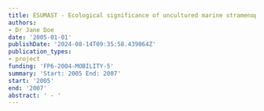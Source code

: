 ```yaml
---
title: ESUMAST - Ecological significance of uncultured marine stramenopiles
authors:
- Dr Jane Doe
date: '2005-01-01'
publishDate: '2024-08-14T09:35:58.439064Z'
publication_types:
- project
funding: 'FP6-2004-MOBILITY-5'
summary: 'Start: 2005 End: 2007'
start: '2005'
end: '2007'
abstract: ' - '
---
```

